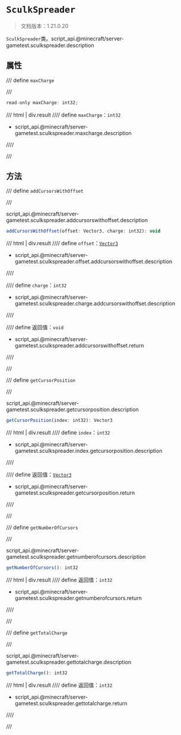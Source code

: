# `SculkSpreader`

> 文档版本：1.21.0.20

`SculkSpreader`类。script_api.@minecraft/server-gametest.sculkspreader.description

## 属性

/// define
`maxCharge`


///

```js
read-only maxCharge: int32;
```

/// html | div.result
//// define
`maxCharge`：`int32`

- script_api.@minecraft/server-gametest.sculkspreader.maxcharge.description


////

///


## 方法

/// define
`addCursorsWithOffset`


///

script_api.@minecraft/server-gametest.sculkspreader.addcursorswithoffset.description

```js
addCursorsWithOffset(offset: Vector3, charge: int32): void
```

/// html | div.result
//// define
`offset`：[`Vector3`](../../server/1.8.0/vector3.md)

- script_api.@minecraft/server-gametest.sculkspreader.offset.addcursorswithoffset.description


////

//// define
`charge`：`int32`

- script_api.@minecraft/server-gametest.sculkspreader.charge.addcursorswithoffset.description


////

//// define
返回值：`void`

- script_api.@minecraft/server-gametest.sculkspreader.addcursorswithoffset.return


////

///


/// define
`getCursorPosition`


///

script_api.@minecraft/server-gametest.sculkspreader.getcursorposition.description

```js
getCursorPosition(index: int32): Vector3
```

/// html | div.result
//// define
`index`：`int32`

- script_api.@minecraft/server-gametest.sculkspreader.index.getcursorposition.description


////

//// define
返回值：[`Vector3`](../../server/1.8.0/vector3.md)

- script_api.@minecraft/server-gametest.sculkspreader.getcursorposition.return


////

///


/// define
`getNumberOfCursors`


///

script_api.@minecraft/server-gametest.sculkspreader.getnumberofcursors.description

```js
getNumberOfCursors(): int32
```

/// html | div.result
//// define
返回值：`int32`

- script_api.@minecraft/server-gametest.sculkspreader.getnumberofcursors.return


////

///


/// define
`getTotalCharge`


///

script_api.@minecraft/server-gametest.sculkspreader.gettotalcharge.description

```js
getTotalCharge(): int32
```

/// html | div.result
//// define
返回值：`int32`

- script_api.@minecraft/server-gametest.sculkspreader.gettotalcharge.return


////

///

